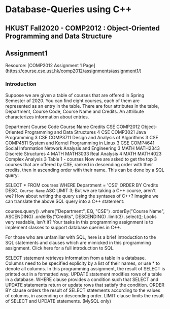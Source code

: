 # Database-Queries using C++
## HKUST Fall2020 - COMP2012 : Object-Oriented Programming and Data Structure
## Assignment1
Resource: [COMP2012 Assignment 1 Page] (https://course.cse.ust.hk/comp2012/assignments/assignment1/)

### Introduction

Suppose we are given a table of courses that are offered in Spring Semester of 2020. You can find eight courses, each of them are represented as an entry in the table. There are four attributes in the table, Department, Course Code, Course Name and Credits. An attribute characterizes information about entries.

Department	Course Code	Course Name	Credits
CSE	COMP2012	Object-Oriented Programming and Data Structures	4
CSE	COMP3021	Java Programming	3
CSE	COMP3711	Design and Analysis of Algorithms	3
CSE	COMP4511	System and Kernel Programming in Linux	3
CSE	COMP4641	Social Information Network Analysis and Engineering	3
MATH	MATH2343	Discrete Structures	4
MATH	MATH3033	Real Analysis	4
MATH	MATH4023	Complex Analysis	3
Table 1 - courses
Now we are asked to get the top 3 courses that are offered by CSE, ranked in descending order with their credits, then in ascending order with their name. This can be done by a SQL query:

SELECT * FROM courses
WHERE Department = 'CSE'
ORDER BY Credits DESC, `Course Name` ASC
LIMIT 3;
But we are taking a C++ course, aren't we? How about writing the query using the syntaxes of C++? Imagine we can translate the above SQL query into a C++ statement:

courses.query()
.where("Department", EQ, "CSE")
.orderBy("Course Name", ASCENDING)
.orderBy("Credits", DESCENDING)
.limit(3)
.select();
Looks very readable, isn't it? Your tasks in this programming assignment is to implement classes to support database queries in C++.

For those who are unfamiliar with SQL, here is a brief introduction to the SQL statements and clauses which are mimicked in this programming assignment. Click here for a full introduction to SQL.

SELECT statement retrieves information from a table in a database. Columns need to be specified explicity by a list of their names, or use * to denote all columns. In this programming assignment, the result of SELECT is printed out in a formatted way.
UPDATE statement modifies rows of a table in a database.
WHERE clause provides a condition such that SELECT and UPDATE statements return or update rows that satisfy the condition.
ORDER BY clause orders the result of SELECT statements according to the values of columns, in ascending or descending order.
LIMIT clause limits the result of SELECT and UPDATE statements. (MySQL only)
